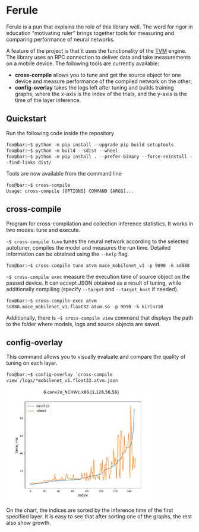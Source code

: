 # Ferule
Ferule is a pun that explains the role of this library well. The word for rigor in education "motivating ruler" brings together tools for measuring and comparing performance of neural networks.

A feature of the project is that it uses the functionality of the [TVM](https://github.com/apache/tvm) engine. The library uses an RPC connection to deliver data and take measurements on a mobile device. The following tools are currently available:
* **cross-compile** allows you to tune and get the source object for one device and measure performance of the compiled network on the other;
* **config-overlay** takes the logs left after tuning and builds training graphs, where the x-axis is the index of the trials, and the y-axis is the time of the layer inference.

## Quickstart
Run the following code inside the repository
```console
foo@bar:~$ python -m pip install --upgrade pip build setuptools
foo@bar:~$ python -m build --sdist --wheel
foo@bar:~$ python -m pip install . --prefer-binary --force-reinstall --find-links dist/
```
Tools are now available from the command line
```console
foo@bar:~$ cross-compile
Usage: cross-compile [OPTIONS] COMMAND [ARGS]...
```

## cross-compile
Program for cross-compilation and collection inference statistics. It works in two modes: tune and execute. 

`~$ cross-compile tune` tunes the neural network according to the selected autotuner, compiles the model and measures the run time. Detailed information can be obtained using the `--help` flag.
```console
foo@bar:~$ cross-compile tune atvm mace_mobilenet_v1 -p 9090 -k sd888
```
`~$ cross-compile exec` measure the execution time of source object on the passed device. It can accept JSON obtained as a result of tuning, while additionally compiling 
(specify `--target` and `--target_host` if needed).
```console
foo@bar:~$ cross-compile exec atvm sd888.mace_mobilenet_v1.float32.atvm.so -p 9090 -k kirin710
```
Additionally, there is `~$ cross-compile view` command that displays the path to the folder where models, logs and source objects are saved.

## config-overlay
This command allows you to visually evaluate and compare the quality of tuning on each layer.
```console
foo@bar:~$ config-overlay `cross-compile view`/logs/*mobilenet_v1.float32.atvm.json
```
<img src="img/6.conv2d_NCHWc.x86.%5B1%2C128%2C56%2C56%5D.png" alt="output" width="80%"/>

On the chart, the indices are sorted by the inference time of the first specified layer. It is easy to see that after sorting one of the graphs, the rest also show growth.